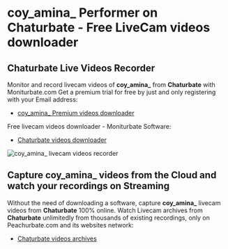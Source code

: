 # coy_amina_ Performer on Chaturbate - Free LiveCam videos downloader

## Chaturbate Live Videos Recorder

Monitor and record livecam videos of **coy_amina_** from **Chaturbate** with Moniturbate.com
Get a premium trial for free by just and only registering with your Email address:
* [coy_amina_ Premium videos downloader](https://moniturbate.com/request-demo-licence-key.html)

Free livecam videos downloader - Moniturbate Software:
* [Chaturbate videos downloader](https://moniturbate.com/moniturbate-download-software.html)

![coy_amina_ livecam videos recorder](https://peachurnet.com/templates/moniturbate-software.png)


## Capture coy_amina_ videos from the Cloud and watch your recordings on Streaming

Without the need of downloading a software, capture **coy_amina_** livecam videos from **Chaturbate** 100% online.
Watch Livecam archives from **Chaturbate** unlimitedly from thousands of existing recordings, only on Peachurbate.com and its websites network:
* [Chaturbate videos archives](https://peachurnet.com/)